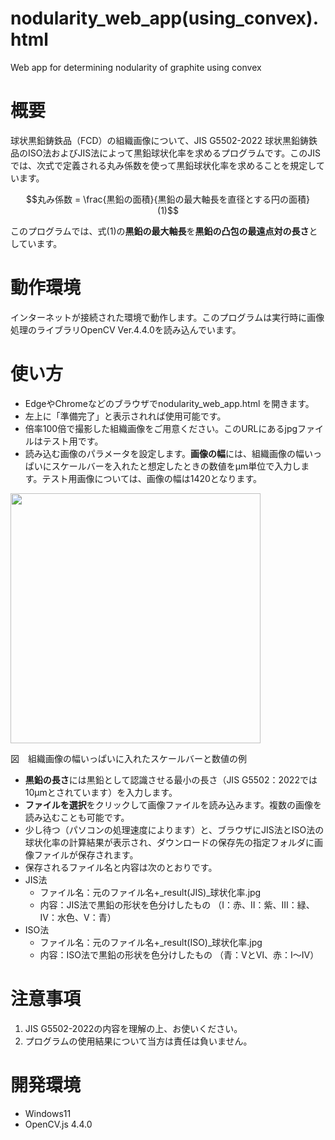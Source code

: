 # nodularity_web_app(using_convex).html
 Web app for determining nodularity of graphite using convex

# 概要
球状黒鉛鋳鉄品（FCD）の組織画像について、JIS G5502-2022 球状黒鉛鋳鉄品のISO法およびJIS法によって黒鉛球状化率を求めるプログラムです。このJISでは、次式で定義される丸み係数を使って黒鉛球状化率を求めることを規定しています。

```math
丸み係数 = \frac{黒鉛の面積}{黒鉛の最大軸長を直径とする円の面積}　　　(1)
```

このプログラムでは、式(1)の**黒鉛の最大軸長**を**黒鉛の凸包の最遠点対の長さ**としています。

# 動作環境
インターネットが接続された環境で動作します。このプログラムは実行時に画像処理のライブラリOpenCV Ver.4.4.0を読み込んでいます。

# 使い方
- EdgeやChromeなどのブラウザでnodularity_web_app.html を開きます。
- 左上に「準備完了」と表示されれば使用可能です。
- 倍率100倍で撮影した組織画像をご用意ください。このURLにあるjpgファイルはテスト用です。
- 読み込む画像のパラメータを設定します。**画像の幅**には、組織画像の幅いっぱいにスケールバーを入れたと想定したときの数値をμm単位で入力します。テスト用画像については、画像の幅は1420となります。

<img src="https://github.com/repositoryfiles/New-Nodularity-WebApp/assets/91704559/e9a0cee6-571b-4007-b819-e720606dadb1" width="400">

図　組織画像の幅いっぱいに入れたスケールバーと数値の例

- **黒鉛の長さ**には黒鉛として認識させる最小の長さ（JIS G5502：2022では10μmとされています）を入力します。
- **ファイルを選択**をクリックして画像ファイルを読み込みます。複数の画像を読み込むことも可能です。
- 少し待つ（パソコンの処理速度によります）と、ブラウザにJIS法とISO法の球状化率の計算結果が表示され、ダウンロードの保存先の指定フォルダに画像ファイルが保存されます。
- 保存されるファイル名と内容は次のとおりです。
- JIS法
    - ファイル名：元のファイル名+_result(JIS)_球状化率.jpg
    - 内容：JIS法で黒鉛の形状を色分けしたもの
（Ⅰ：赤、Ⅱ：紫、Ⅲ：緑、Ⅳ：水色、Ⅴ：青）
- ISO法
    - ファイル名：元のファイル名+_result(ISO)_球状化率.jpg
    - 内容：ISO法で黒鉛の形状を色分けしたもの
（青：ⅤとⅥ、赤：Ⅰ～Ⅳ）
 
# 注意事項

1. JIS G5502-2022の内容を理解の上、お使いください。<br>
2. プログラムの使用結果について当方は責任は負いません。

# 開発環境
- Windows11
- OpenCV.js 4.4.0





